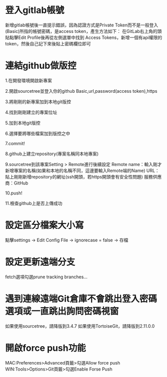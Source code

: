 # 登入gitlab帳號

新增gitlab帳號後一直提示錯誤，因為認證方式是Private Token而不是一般登入(Basic)所指的帳號密碼，是access token，產生方法如下： 在GitLab右上角的頭貼點擊Edit Profile後再從左側選單中找到 Access Tokens，新增一個有api權限的token，然後自己記下來後貼上密碼欄位即可

# 連結github做版控

1.在開發環境開啟新專案

2.開啟sourcetree並登入你的github Basic,url,password(access token),https

3.將剛剛的新專案加到本地git版控

4.找到剛剛建立的專案位址

5.加到本地git版控

6.選擇要將哪些檔案加到版控之中

7.commit!

8.github上建立repository(專案名稱同本地專案)

9.sourcetree到該專案Setting > Remote進行後續設定 Remote name：輸入剛才新增專案的名稱(如果和本地的名稱不同，這邊要輸入Remote端的Name) URL：貼上剛剛新增repository的網址(ssh開頭，若https開頭會有安全性問題) 服務供應商：GitHub

10.push!

11.檢查github上是否上傳成功

# 設定區分檔案大小寫

點擊settings → Edit Config File → ignorecase = false → 存檔

# 設定更新遠端分支

fetch選項勾選prune tracking branches…

# 遇到連線遠端Git倉庫不會跳出登入密碼選項或一直跳出詢問密碼視窗

如果使用sourcetree，請降版到3.4.7
如果使用TortoiseGit，請降版到2.11.0.0

# 開啟force push功能

MAC:Preferences>Advanced頁籤>勾選Allow force push
WIN:Tools>Options>Git頁籤>勾選Enable Forse Push
